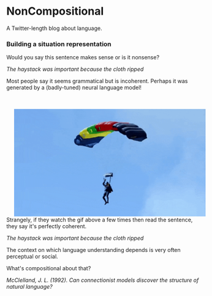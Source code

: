 # NonCompositional

A Twitter-length blog about language.

### Building a situation representation

Would you say this sentence makes sense or is it nonsense? 

*The haystack was important because the cloth ripped*

Most people say it seems grammatical but is incoherent. Perhaps it was generated by a (badly-tuned) neural language model!  

<br/><br/>
<img align="left" src="parachute.gif" width="500" hspace="20">
<br/><br/>

Strangely, if they watch the gif above a few times then read the sentence, they say it's perfectly coherent. 

*The haystack was important because the cloth ripped*

The context on which language understanding depends is very often perceptual or social.

What's compositional about that? 

*McClelland, J. L. (1992). Can connectionist models discover the structure of natural language?*


